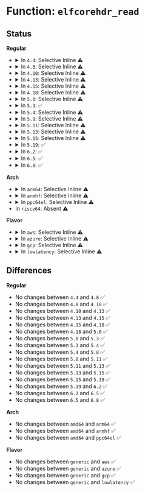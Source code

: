 # Function: <code>elfcorehdr_read</code>

## Status
<b>Regular</b>
<ul>
<li>
<details>
<summary>In <code>4.4</code>: Selective Inline ⚠️</summary>

```c
ssize_t elfcorehdr_read(char *buf, size_t count, u64 *ppos);
```

**Collision:** Unique Global

**Inline:** Selective

**Transformation:** False

**Instances:**

```
In fs/proc/vmcore.c (0)
Location: fs/proc/vmcore.c:144
Inline: True
```
**Symbols:**

```
ffffffff81287890-ffffffff812878a0: elfcorehdr_read (STB_WEAK)
```
</details>
</li>
<li>
<details>
<summary>In <code>4.8</code>: Selective Inline ⚠️</summary>

```c
ssize_t elfcorehdr_read(char *buf, size_t count, u64 *ppos);
```

**Collision:** Unique Global

**Inline:** Selective

**Transformation:** False

**Instances:**

```
In fs/proc/vmcore.c (ffffffff812b4ba0)
Location: fs/proc/vmcore.c:144
Inline: True
```
**Symbols:**

```
ffffffff812b4ba0-ffffffff812b4bba: elfcorehdr_read (STB_WEAK)
```
</details>
</li>
<li>
<details>
<summary>In <code>4.10</code>: Selective Inline ⚠️</summary>

```c
ssize_t elfcorehdr_read(char *buf, size_t count, u64 *ppos);
```

**Collision:** Unique Global

**Inline:** Selective

**Transformation:** False

**Instances:**

```
In fs/proc/vmcore.c (ffffffff812ca430)
Location: fs/proc/vmcore.c:144
Inline: True
```
**Symbols:**

```
ffffffff812ca430-ffffffff812ca44a: elfcorehdr_read (STB_WEAK)
```
</details>
</li>
<li>
<details>
<summary>In <code>4.13</code>: Selective Inline ⚠️</summary>

```c
ssize_t elfcorehdr_read(char *buf, size_t count, u64 *ppos);
```

**Collision:** Unique Global

**Inline:** Selective

**Transformation:** False

**Instances:**

```
In fs/proc/vmcore.c (ffffffff812d7900)
Location: fs/proc/vmcore.c:144
Inline: True
```
**Symbols:**

```
ffffffff812d7900-ffffffff812d791a: elfcorehdr_read (STB_WEAK)
```
</details>
</li>
<li>
<details>
<summary>In <code>4.15</code>: Selective Inline ⚠️</summary>

```c
ssize_t elfcorehdr_read(char *buf, size_t count, u64 *ppos);
```

**Collision:** Unique Global

**Inline:** Selective

**Transformation:** False

**Instances:**

```
In fs/proc/vmcore.c (ffffffff812fbfe0)
Location: fs/proc/vmcore.c:144
Inline: True
```
**Symbols:**

```
ffffffff812fbfe0-ffffffff812fbffa: elfcorehdr_read (STB_WEAK)
```
</details>
</li>
<li>
<details>
<summary>In <code>4.18</code>: Selective Inline ⚠️</summary>

```c
ssize_t elfcorehdr_read(char *buf, size_t count, u64 *ppos);
```

**Collision:** Unique Global

**Inline:** Selective

**Transformation:** False

**Instances:**

```
In fs/proc/vmcore.c (ffffffff81329a50)
Location: fs/proc/vmcore.c:156
Inline: True
Direct callers:
  - fs/proc/vmcore.c:vmcore_init
  - fs/proc/vmcore.c:vmcore_init
  - fs/proc/vmcore.c:vmcore_init
  - fs/proc/vmcore.c:vmcore_init
  - fs/proc/vmcore.c:vmcore_init
```
**Symbols:**

```
ffffffff81329a50-ffffffff81329a6a: elfcorehdr_read (STB_WEAK)
```
</details>
</li>
<li>
<details>
<summary>In <code>5.0</code>: Selective Inline ⚠️</summary>

```c
ssize_t elfcorehdr_read(char *buf, size_t count, u64 *ppos);
```

**Collision:** Unique Global

**Inline:** Selective

**Transformation:** False

**Instances:**

```
In fs/proc/vmcore.c (ffffffff81340ee0)
Location: fs/proc/vmcore.c:166
Inline: True
Direct callers:
  - fs/proc/vmcore.c:vmcore_init
  - fs/proc/vmcore.c:vmcore_init
  - fs/proc/vmcore.c:vmcore_init
  - fs/proc/vmcore.c:vmcore_init
  - fs/proc/vmcore.c:vmcore_init
```
**Symbols:**

```
ffffffff81340ee0-ffffffff81340efd: elfcorehdr_read (STB_WEAK)
```
</details>
</li>
<li>
<details>
<summary>In <code>5.3</code>: ✅</summary>

```c
ssize_t elfcorehdr_read(char *buf, size_t count, u64 *ppos);
```

**Collision:** Unique Global

**Inline:** No

**Transformation:** False

**Instances:**

```
In fs/proc/vmcore.c (ffffffff813692b0)
Location: fs/proc/vmcore.c:171
Inline: False
Direct callers:
  - fs/proc/vmcore.c:vmcore_init
  - fs/proc/vmcore.c:parse_crash_elf32_headers
  - fs/proc/vmcore.c:parse_crash_elf32_headers
  - fs/proc/vmcore.c:parse_crash_elf64_headers
  - fs/proc/vmcore.c:parse_crash_elf64_headers
```
**Symbols:**

```
ffffffff813692b0-ffffffff813692f8: elfcorehdr_read (STB_WEAK)
```
</details>
</li>
<li>
<details>
<summary>In <code>5.4</code>: Selective Inline ⚠️</summary>

```c
ssize_t elfcorehdr_read(char *buf, size_t count, u64 *ppos);
```

**Collision:** Unique Global

**Inline:** Selective

**Transformation:** False

**Instances:**

```
In arch/x86/kernel/crash_dump_64.c (ffffffff810727c0)
Location: arch/x86/kernel/crash_dump_64.c:74
Inline: True
Direct callers:
  - fs/proc/vmcore.c:vmcore_init
  - fs/proc/vmcore.c:parse_crash_elf32_headers
  - fs/proc/vmcore.c:parse_crash_elf32_headers
  - fs/proc/vmcore.c:parse_crash_elf64_headers
  - fs/proc/vmcore.c:parse_crash_elf64_headers
```
**Symbols:**

```
ffffffff810727c0-ffffffff810727f9: elfcorehdr_read (STB_GLOBAL)
```
</details>
</li>
<li>
<details>
<summary>In <code>5.8</code>: Selective Inline ⚠️</summary>

```c
ssize_t elfcorehdr_read(char *buf, size_t count, u64 *ppos);
```

**Collision:** Unique Global

**Inline:** Selective

**Transformation:** False

**Instances:**

```
In arch/x86/kernel/crash_dump_64.c (ffffffff81079780)
Location: arch/x86/kernel/crash_dump_64.c:74
Inline: True
Direct callers:
  - fs/proc/vmcore.c:parse_crash_elf_headers
  - fs/proc/vmcore.c:parse_crash_elf32_headers
  - fs/proc/vmcore.c:parse_crash_elf32_headers
  - fs/proc/vmcore.c:parse_crash_elf64_headers
  - fs/proc/vmcore.c:parse_crash_elf64_headers
```
**Symbols:**

```
ffffffff81079780-ffffffff810797b9: elfcorehdr_read (STB_GLOBAL)
```
</details>
</li>
<li>
<details>
<summary>In <code>5.11</code>: Selective Inline ⚠️</summary>

```c
ssize_t elfcorehdr_read(char *buf, size_t count, u64 *ppos);
```

**Collision:** Unique Global

**Inline:** Selective

**Transformation:** False

**Instances:**

```
In arch/x86/kernel/crash_dump_64.c (ffffffff81079660)
Location: arch/x86/kernel/crash_dump_64.c:74
Inline: True
Direct callers:
  - fs/proc/vmcore.c:parse_crash_elf_headers
  - fs/proc/vmcore.c:parse_crash_elf32_headers
  - fs/proc/vmcore.c:parse_crash_elf32_headers
  - fs/proc/vmcore.c:parse_crash_elf64_headers
  - fs/proc/vmcore.c:parse_crash_elf64_headers
```
**Symbols:**

```
ffffffff81079660-ffffffff81079699: elfcorehdr_read (STB_GLOBAL)
```
</details>
</li>
<li>
<details>
<summary>In <code>5.13</code>: Selective Inline ⚠️</summary>

```c
ssize_t elfcorehdr_read(char *buf, size_t count, u64 *ppos);
```

**Collision:** Unique Global

**Inline:** Selective

**Transformation:** False

**Instances:**

```
In arch/x86/kernel/crash_dump_64.c (ffffffff8107a600)
Location: arch/x86/kernel/crash_dump_64.c:74
Inline: True
Direct callers:
  - fs/proc/vmcore.c:vmcore_init
  - fs/proc/vmcore.c:parse_crash_elf32_headers
  - fs/proc/vmcore.c:parse_crash_elf32_headers
  - fs/proc/vmcore.c:parse_crash_elf64_headers
  - fs/proc/vmcore.c:parse_crash_elf64_headers
```
**Symbols:**

```
ffffffff8107a600-ffffffff8107a639: elfcorehdr_read (STB_GLOBAL)
```
</details>
</li>
<li>
<details>
<summary>In <code>5.15</code>: Selective Inline ⚠️</summary>

```c
ssize_t elfcorehdr_read(char *buf, size_t count, u64 *ppos);
```

**Collision:** Unique Global

**Inline:** Selective

**Transformation:** False

**Instances:**

```
In arch/x86/kernel/crash_dump_64.c (ffffffff81088750)
Location: arch/x86/kernel/crash_dump_64.c:74
Inline: True
Direct callers:
  - fs/proc/vmcore.c:vmcore_init
  - fs/proc/vmcore.c:parse_crash_elf32_headers
  - fs/proc/vmcore.c:parse_crash_elf32_headers
  - fs/proc/vmcore.c:parse_crash_elf64_headers
  - fs/proc/vmcore.c:parse_crash_elf64_headers
```
**Symbols:**

```
ffffffff81088750-ffffffff81088789: elfcorehdr_read (STB_GLOBAL)
```
</details>
</li>
<li>
<details>
<summary>In <code>5.19</code>: ✅</summary>

```c
ssize_t elfcorehdr_read(char *buf, size_t count, u64 *ppos);
```

**Collision:** Unique Global

**Inline:** No

**Transformation:** False

**Instances:**

```
In arch/x86/kernel/crash_dump_64.c (ffffffff81098910)
Location: arch/x86/kernel/crash_dump_64.c:55
Inline: False
Direct callers:
  - fs/proc/vmcore.c:vmcore_init
  - fs/proc/vmcore.c:parse_crash_elf32_headers
  - fs/proc/vmcore.c:parse_crash_elf32_headers
  - fs/proc/vmcore.c:parse_crash_elf64_headers
  - fs/proc/vmcore.c:parse_crash_elf64_headers
```
**Symbols:**

```
ffffffff81098910-ffffffff810989c4: elfcorehdr_read (STB_GLOBAL)
```
</details>
</li>
<li>
<details>
<summary>In <code>6.2</code>: ✅</summary>

```c
ssize_t elfcorehdr_read(char *buf, size_t count, u64 *ppos);
```

**Collision:** Unique Global

**Inline:** No

**Transformation:** False

**Instances:**

```
In arch/x86/kernel/crash_dump_64.c (ffffffff810af070)
Location: arch/x86/kernel/crash_dump_64.c:55
Inline: False
Direct callers:
  - fs/proc/vmcore.c:vmcore_init
  - fs/proc/vmcore.c:parse_crash_elf32_headers
  - fs/proc/vmcore.c:parse_crash_elf32_headers
  - fs/proc/vmcore.c:parse_crash_elf64_headers
  - fs/proc/vmcore.c:parse_crash_elf64_headers
```
**Symbols:**

```
ffffffff810af070-ffffffff810af124: elfcorehdr_read (STB_GLOBAL)
```
</details>
</li>
<li>
<details>
<summary>In <code>6.5</code>: ✅</summary>

```c
ssize_t elfcorehdr_read(char *buf, size_t count, u64 *ppos);
```

**Collision:** Unique Global

**Inline:** No

**Transformation:** False

**Instances:**

```
In arch/x86/kernel/crash_dump_64.c (ffffffff810b2070)
Location: arch/x86/kernel/crash_dump_64.c:55
Inline: False
Direct callers:
  - fs/proc/vmcore.c:vmcore_init
  - fs/proc/vmcore.c:parse_crash_elf32_headers
  - fs/proc/vmcore.c:parse_crash_elf32_headers
  - fs/proc/vmcore.c:parse_crash_elf64_headers
  - fs/proc/vmcore.c:parse_crash_elf64_headers
```
**Symbols:**

```
ffffffff810b2070-ffffffff810b2124: elfcorehdr_read (STB_GLOBAL)
```
</details>
</li>
<li>
<details>
<summary>In <code>6.8</code>: ✅</summary>

```c
ssize_t elfcorehdr_read(char *buf, size_t count, u64 *ppos);
```

**Collision:** Unique Global

**Inline:** No

**Transformation:** False

**Instances:**

```
In arch/x86/kernel/crash_dump_64.c (ffffffff810b94a0)
Location: arch/x86/kernel/crash_dump_64.c:55
Inline: False
Direct callers:
  - fs/proc/vmcore.c:vmcore_init
  - fs/proc/vmcore.c:parse_crash_elf32_headers
  - fs/proc/vmcore.c:parse_crash_elf32_headers
  - fs/proc/vmcore.c:parse_crash_elf64_headers
  - fs/proc/vmcore.c:parse_crash_elf64_headers
```
**Symbols:**

```
ffffffff810b94a0-ffffffff810b9554: elfcorehdr_read (STB_GLOBAL)
```
</details>
</li>
</ul>
<b>Arch</b>
<ul>
<li>
<details>
<summary>In <code>arm64</code>: Selective Inline ⚠️</summary>

```c
ssize_t elfcorehdr_read(char *buf, size_t count, u64 *ppos);
```

**Collision:** Unique Global

**Inline:** Selective

**Transformation:** False

**Instances:**

```
In arch/arm64/kernel/crash_dump.c (ffff8000100aba78)
Location: arch/arm64/kernel/crash_dump.c:64
Inline: True
Direct callers:
  - fs/proc/vmcore.c:vmcore_init
  - fs/proc/vmcore.c:parse_crash_elf32_headers
  - fs/proc/vmcore.c:parse_crash_elf32_headers
  - fs/proc/vmcore.c:parse_crash_elf64_headers
  - fs/proc/vmcore.c:parse_crash_elf64_headers
```
**Symbols:**

```
ffff8000100aba78-ffff8000100abacc: elfcorehdr_read (STB_GLOBAL)
```
</details>
</li>
<li>
<details>
<summary>In <code>armhf</code>: Selective Inline ⚠️</summary>

```c
ssize_t elfcorehdr_read(char *buf, size_t count, u64 *ppos);
```

**Collision:** Unique Global

**Inline:** Selective

**Transformation:** False

**Instances:**

```
In fs/proc/vmcore.c (c06127fc)
Location: fs/proc/vmcore.c:171
Inline: True
Direct callers:
  - fs/proc/vmcore.c:vmcore_init
  - fs/proc/vmcore.c:vmcore_init
  - fs/proc/vmcore.c:vmcore_init
  - fs/proc/vmcore.c:vmcore_init
```
**Symbols:**

```
c0612c70-c0612ca8: elfcorehdr_read (STB_WEAK)
```
</details>
</li>
<li>
<details>
<summary>In <code>ppc64el</code>: Selective Inline ⚠️</summary>

```c
ssize_t elfcorehdr_read(char *buf, size_t count, u64 *ppos);
```

**Collision:** Unique Global

**Inline:** Selective

**Transformation:** False

**Instances:**

```
In fs/proc/vmcore.c (c000000000567180)
Location: fs/proc/vmcore.c:171
Inline: True
Direct callers:
  - fs/proc/vmcore.c:vmcore_init
  - fs/proc/vmcore.c:parse_crash_elf32_headers
  - fs/proc/vmcore.c:parse_crash_elf32_headers
  - fs/proc/vmcore.c:parse_crash_elf64_headers
  - fs/proc/vmcore.c:parse_crash_elf64_headers
```
**Symbols:**

```
c000000000567180-c0000000005671b8: elfcorehdr_read (STB_WEAK)
```
</details>
</li>
<li>
In <code>riscv64</code>: Absent ⚠️
</li>
</ul>
<b>Flavor</b>
<ul>
<li>
<details>
<summary>In <code>aws</code>: Selective Inline ⚠️</summary>

```c
ssize_t elfcorehdr_read(char *buf, size_t count, u64 *ppos);
```

**Collision:** Unique Global

**Inline:** Selective

**Transformation:** False

**Instances:**

```
In arch/x86/kernel/crash_dump_64.c (ffffffff810717c0)
Location: arch/x86/kernel/crash_dump_64.c:74
Inline: True
Direct callers:
  - fs/proc/vmcore.c:vmcore_init
  - fs/proc/vmcore.c:parse_crash_elf32_headers
  - fs/proc/vmcore.c:parse_crash_elf32_headers
  - fs/proc/vmcore.c:parse_crash_elf64_headers
  - fs/proc/vmcore.c:parse_crash_elf64_headers
```
**Symbols:**

```
ffffffff810717c0-ffffffff810717f9: elfcorehdr_read (STB_GLOBAL)
```
</details>
</li>
<li>
<details>
<summary>In <code>azure</code>: Selective Inline ⚠️</summary>

```c
ssize_t elfcorehdr_read(char *buf, size_t count, u64 *ppos);
```

**Collision:** Unique Global

**Inline:** Selective

**Transformation:** False

**Instances:**

```
In arch/x86/kernel/crash_dump_64.c (ffffffff810617d0)
Location: arch/x86/kernel/crash_dump_64.c:74
Inline: True
Direct callers:
  - fs/proc/vmcore.c:vmcore_init
  - fs/proc/vmcore.c:parse_crash_elf32_headers
  - fs/proc/vmcore.c:parse_crash_elf32_headers
  - fs/proc/vmcore.c:parse_crash_elf64_headers
  - fs/proc/vmcore.c:parse_crash_elf64_headers
```
**Symbols:**

```
ffffffff810617d0-ffffffff81061809: elfcorehdr_read (STB_GLOBAL)
```
</details>
</li>
<li>
<details>
<summary>In <code>gcp</code>: Selective Inline ⚠️</summary>

```c
ssize_t elfcorehdr_read(char *buf, size_t count, u64 *ppos);
```

**Collision:** Unique Global

**Inline:** Selective

**Transformation:** False

**Instances:**

```
In arch/x86/kernel/crash_dump_64.c (ffffffff81071770)
Location: arch/x86/kernel/crash_dump_64.c:74
Inline: True
Direct callers:
  - fs/proc/vmcore.c:vmcore_init
  - fs/proc/vmcore.c:parse_crash_elf32_headers
  - fs/proc/vmcore.c:parse_crash_elf32_headers
  - fs/proc/vmcore.c:parse_crash_elf64_headers
  - fs/proc/vmcore.c:parse_crash_elf64_headers
```
**Symbols:**

```
ffffffff81071770-ffffffff810717a9: elfcorehdr_read (STB_GLOBAL)
```
</details>
</li>
<li>
<details>
<summary>In <code>lowlatency</code>: Selective Inline ⚠️</summary>

```c
ssize_t elfcorehdr_read(char *buf, size_t count, u64 *ppos);
```

**Collision:** Unique Global

**Inline:** Selective

**Transformation:** False

**Instances:**

```
In arch/x86/kernel/crash_dump_64.c (ffffffff810737d0)
Location: arch/x86/kernel/crash_dump_64.c:74
Inline: True
Direct callers:
  - fs/proc/vmcore.c:vmcore_init
  - fs/proc/vmcore.c:parse_crash_elf32_headers
  - fs/proc/vmcore.c:parse_crash_elf32_headers
  - fs/proc/vmcore.c:parse_crash_elf64_headers
  - fs/proc/vmcore.c:parse_crash_elf64_headers
```
**Symbols:**

```
ffffffff810737d0-ffffffff81073809: elfcorehdr_read (STB_GLOBAL)
```
</details>
</li>
</ul>

## Differences
<b>Regular</b>
<ul>
<li>
No changes between <code>4.4</code> and <code>4.8</code> ✅
</li>
<li>
No changes between <code>4.8</code> and <code>4.10</code> ✅
</li>
<li>
No changes between <code>4.10</code> and <code>4.13</code> ✅
</li>
<li>
No changes between <code>4.13</code> and <code>4.15</code> ✅
</li>
<li>
No changes between <code>4.15</code> and <code>4.18</code> ✅
</li>
<li>
No changes between <code>4.18</code> and <code>5.0</code> ✅
</li>
<li>
No changes between <code>5.0</code> and <code>5.3</code> ✅
</li>
<li>
No changes between <code>5.3</code> and <code>5.4</code> ✅
</li>
<li>
No changes between <code>5.4</code> and <code>5.8</code> ✅
</li>
<li>
No changes between <code>5.8</code> and <code>5.11</code> ✅
</li>
<li>
No changes between <code>5.11</code> and <code>5.13</code> ✅
</li>
<li>
No changes between <code>5.13</code> and <code>5.15</code> ✅
</li>
<li>
No changes between <code>5.15</code> and <code>5.19</code> ✅
</li>
<li>
No changes between <code>5.19</code> and <code>6.2</code> ✅
</li>
<li>
No changes between <code>6.2</code> and <code>6.5</code> ✅
</li>
<li>
No changes between <code>6.5</code> and <code>6.8</code> ✅
</li>
</ul>
<b>Arch</b>
<ul>
<li>
No changes between <code>amd64</code> and <code>arm64</code> ✅
</li>
<li>
No changes between <code>amd64</code> and <code>armhf</code> ✅
</li>
<li>
No changes between <code>amd64</code> and <code>ppc64el</code> ✅
</li>
</ul>
<b>Flavor</b>
<ul>
<li>
No changes between <code>generic</code> and <code>aws</code> ✅
</li>
<li>
No changes between <code>generic</code> and <code>azure</code> ✅
</li>
<li>
No changes between <code>generic</code> and <code>gcp</code> ✅
</li>
<li>
No changes between <code>generic</code> and <code>lowlatency</code> ✅
</li>
</ul>

